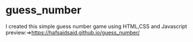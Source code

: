 # guess_number
I created this simple guess number game using HTML,CSS and Javascript
preview:=>https://hafsaidsaid.github.io/guess_number/
